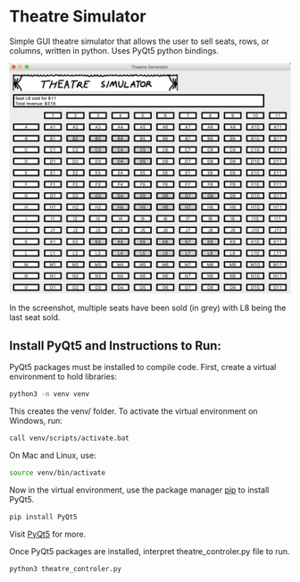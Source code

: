 # Theatre Simulator

Simple GUI theatre simulator that allows the user to sell seats, rows, or columns, written in python. 
Uses PyQt5 python bindings.

<img src="images/screenshot.jpg" width="700">

In the screenshot, multiple seats have been sold (in grey) with L8 being the last seat sold.

## Install PyQt5 and Instructions to Run:
PyQt5 packages must be installed to compile code.
First, create a virtual environment to hold libraries:
```bash
python3 -m venv venv
```
This creates the venv/ folder. To activate the virtual environment on Windows, run:
```bash
call venv/scripts/activate.bat
```
On Mac and Linux, use:
```bash
source venv/bin/activate
```
Now in the virtual environment, use the package manager [pip](https://pip.pypa.io/en/stable/) to install PyQt5.
```bash
pip install PyQt5
```
Visit [PyQt5](https://pypi.org/project/PyQt5/) for more.

Once PyQt5 packages are installed, interpret theatre_controler.py file to run.
```bash
python3 theatre_controler.py
```